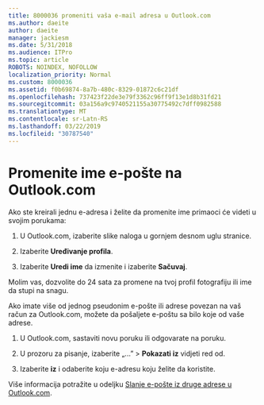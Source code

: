 ```yaml
---
title: 8000036 promeniti vaša e-mail adresa u Outlook.com
ms.author: daeite
author: daeite
manager: jackiesm
ms.date: 5/31/2018
ms.audience: ITPro
ms.topic: article
ROBOTS: NOINDEX, NOFOLLOW
localization_priority: Normal
ms.custom: 8000036
ms.assetid: f0b69874-8a7b-480c-8329-01872c6c21df
ms.openlocfilehash: 737423f22de3e79f3362c96ff9f13e1d8b31fd21
ms.sourcegitcommit: 03a156a9c9740521155a30775492c7dff0982588
ms.translationtype: MT
ms.contentlocale: sr-Latn-RS
ms.lasthandoff: 03/22/2019
ms.locfileid: "30787540"
---
```

# <a name="change-your-email-name-in-outlookcom"></a>Promenite ime e-pošte na Outlook.com

Ako ste kreirali jednu e-adresa i želite da promenite ime primaoci će videti u svojim porukama:
  
1. U Outlook.com, izaberite slike naloga u gornjem desnom uglu stranice.
    
2. Izaberite **Uređivanje profila**. 
    
3. Izaberite **Uredi ime** da izmenite i izaberite **Sačuvaj**. 
    
Molim vas, dozvolite do 24 sata za promene na tvoj profil fotografiju ili ime da stupi na snagu.
  
Ako imate više od jednog pseudonim e-pošte ili adrese povezan na vaš račun za Outlook.com, možete da pošaljete e-poštu sa bilo koje od vaše adrese.
  
1. U Outlook.com, sastaviti novu poruku ili odgovarate na poruku.
    
2. U prozoru za pisanje, izaberite „...” \> **Pokazati iz** vidjeti red od. 
    
3. Izaberite **iz** i odaberite koju e-adresu koju želite da koristite. 
    
Više informacija potražite u odeljku [Slanje e-pošte iz druge adrese u Outlook.com](https://go.microsoft.com/fwlink/p/?linkid=2001701&amp;clcid=0x409).
  

